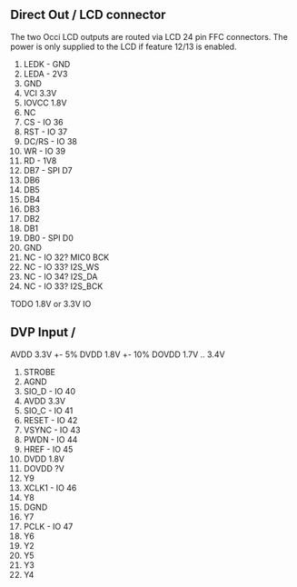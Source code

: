 ## Direct Out / LCD connector

The two Occi LCD outputs are routed via LCD 24 pin FFC connectors.
The power is only supplied to the LCD if feature 12/13 is enabled.

1. LEDK - GND
2. LEDA - 2V3
3. GND
4. VCI 3.3V
5. IOVCC 1.8V
6. NC
7. CS - IO 36
8. RST - IO 37
9. DC/RS - IO 38
10. WR - IO 39
11. RD - 1V8
12. DB7 - SPI D7
13. DB6
14. DB5
15. DB4
16. DB3
17. DB2
18. DB1
19. DB0 - SPI D0
20. GND
21. NC - IO 32? MIC0 BCK
22. NC - IO 33? I2S_WS
23. NC - IO 34? I2S_DA
24. NC - IO 33? I2S_BCK

TODO 1.8V or 3.3V IO


## DVP Input / 


AVDD 3.3V +- 5%
DVDD 1.8V +- 10%
DOVDD 1.7V .. 3.4V

1. STROBE
2. AGND
3. SIO_D - IO 40
4. AVDD 3.3V
5. SIO_C - IO 41
6. RESET - IO 42
7. VSYNC - IO 43
8. PWDN - IO 44
9. HREF - IO 45
10. DVDD 1.8V
11. DOVDD ?V
12. Y9
13. XCLK1 - IO 46
14. Y8
15. DGND
16. Y7
17. PCLK - IO 47
18. Y6
19. Y2
20. Y5
21. Y3
22. Y4
